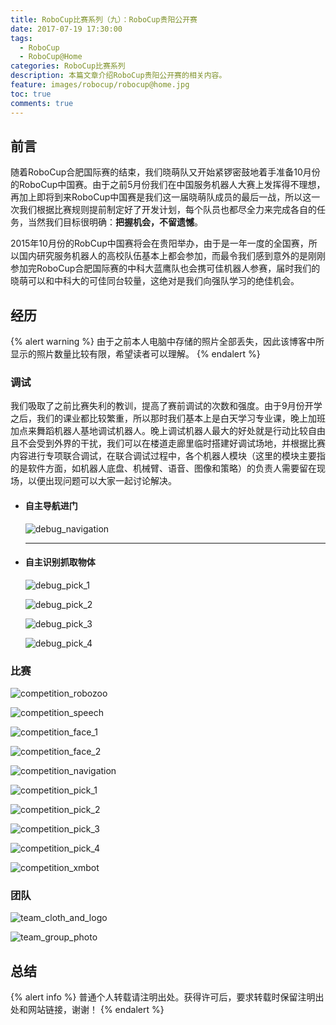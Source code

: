 ```yaml
---
title: RoboCup比赛系列（九）：RoboCup贵阳公开赛
date: 2017-07-19 17:30:00
tags:
  - RoboCup
  - RoboCup@Home
categories: RoboCup比赛系列
description: 本篇文章介绍RoboCup贵阳公开赛的相关内容。
feature: images/robocup/robocup@home.jpg
toc: true
comments: true
---
```


## 前言

随着RoboCup合肥国际赛的结束，我们晓萌队又开始紧锣密鼓地着手准备10月份的RoboCup中国赛。由于之前5月份我们在中国服务机器人大赛上发挥得不理想，再加上即将到来RoboCup中国赛是我们这一届晓萌队成员的最后一战，所以这一次我们根据比赛规则提前制定好了开发计划，每个队员也都尽全力来完成各自的任务，当然我们目标很明确：**把握机会，不留遗憾**。

2015年10月份的RobCup中国赛将会在贵阳举办，由于是一年一度的全国赛，所以国内研究服务机器人的高校队伍基本上都会参加，而最令我们感到意外的是刚刚参加完RoboCup合肥国际赛的中科大蓝鹰队也会携可佳机器人参赛，届时我们的晓萌可以和中科大的可佳同台较量，这绝对是我们向强队学习的绝佳机会。

<!--more-->

## 经历

{% alert warning %}
由于之前本人电脑中存储的照片全部丢失，因此该博客中所显示的照片数量比较有限，希望读者可以理解。
{% endalert %}

### 调试

我们吸取了之前比赛失利的教训，提高了赛前调试的次数和强度。由于9月份开学之后，我们的课业都比较繁重，所以那时我们基本上是白天学习专业课，晚上加班加点来舞蹈机器人基地调试机器人。晚上调试机器人最大的好处就是行动比较自由且不会受到外界的干扰，我们可以在楼道走廊里临时搭建好调试场地，并根据比赛内容进行专项联合调试，在联合调试过程中，各个机器人模块（这里的模块主要指的是软件方面，如机器人底盘、机械臂、语音、图像和策略）的负责人需要留在现场，以便出现问题可以大家一起讨论解决。

- #### 自主导航进门



  ![debug_navigation](../../../../../images/guiyang/debug/debug_navigation.jpg)

  ---

- #### 自主识别抓取物体

  ![debug_pick_1](../../../../../images/guiyang/debug/debug_pick_1.jpg)

  ![debug_pick_2](../../../../../images/guiyang/debug/debug_pick_2.jpg)

  ![debug_pick_3](../../../../../images/guiyang/debug/debug_pick_3.jpg)

  ![debug_pick_4](../../../../../images/guiyang/debug/debug_pick_4.jpg)

### 比赛

![competition_robozoo](../../../../../images/guiyang/competition/competition_robozoo.jpg)

![competition_speech](../../../../../images/guiyang/competition/competition_speech.jpg)

![competition_face_1](../../../../../images/guiyang/competition/competition_face_1.jpg)

![competition_face_2](../../../../../images/guiyang/competition/competition_face_2.jpg)

![competition_navigation](../../../../../images/guiyang/competition/competition_navigation.jpg)

![competition_pick_1](../../../../../images/guiyang/competition/competition_pick_1.jpg)

![competition_pick_2](../../../../../images/guiyang/competition/competition_pick_2.jpg)

![competition_pick_3](../../../../../images/guiyang/competition/competition_pick_3.jpg)

![competition_pick_4](../../../../../images/guiyang/competition/competition_pick_4.jpg)

![competition_xmbot](../../../../../images/guiyang/competition/competition_xmbot.jpg)

### 团队

![team_cloth_and_logo](../../../../../images/guiyang/team/team_cloth_and_logo.jpg)

![team_group_photo](../../../../../images/guiyang/team/team_group_photo.jpg)

## 总结

{% alert info %}
普通个人转载请注明出处。获得许可后，要求转载时保留注明出处和网站链接，谢谢！
{% endalert %}
